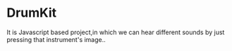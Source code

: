 # DrumKit
It is Javascript based project,in which we can hear different sounds by just pressing that instrument's image..
